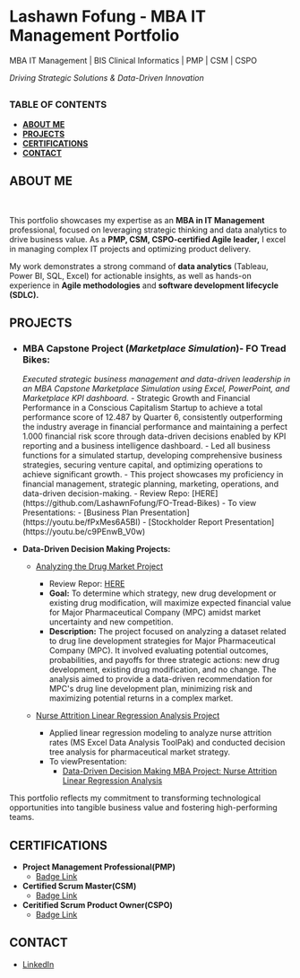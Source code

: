 # Lashawn Fofung - MBA IT Management Portfolio

MBA IT Management | BIS Clinical Informatics | PMP | CSM | CSPO

<i>Driving Strategic Solutions & Data-Driven Innovation</i>


<h2></h2>

<h3>TABLE OF CONTENTS</h3> 

- <b>[ABOUT ME](https://github.com/LashawnFofung/MBA-IT-Management-Portfolio?tab=readme-ov-file#about-me) </b>
- <b>[PROJECTS](https://github.com/LashawnFofung/MBA-IT-Management-Portfolio/blob/main/README.md#projects)</b>    
- <b>[CERTIFICATIONS](https://github.com/LashawnFofung/MBA-IT-Management-Portfolio/blob/main/README.md#certifications)</b>
- <b>[CONTACT](https://github.com/LashawnFofung/MBA-IT-Management-Portfolio/blob/main/README.md#contact)</b>

<h2></h2>

<h2>ABOUT ME</h2>

<br>

This portfolio showcases my expertise as an <b>MBA in IT Management</b> professional, focused on leveraging strategic thinking and data analytics to drive business value. As a <b>PMP, CSM, CSPO-certified Agile leader,</b> I excel in managing complex IT projects and optimizing product delivery.

My work demonstrates a strong command of <b>data analytics</b> (Tableau, Power BI, SQL, Excel) for actionable insights, as well as hands-on experience in <b>Agile methodologies</b> and <b>software development lifecycle (SDLC).</b> 


<h2>PROJECTS</h2>

- <h3>MBA Capstone Project (<i>Marketplace Simulation</i>)- FO Tread Bikes:</h3>
    <i>Executed strategic business management and data-driven leadership in an MBA Capstone Marketplace Simulation using Excel, PowerPoint, and Marketplace KPI dashboard.</i>
    - Strategic Growth and Financial Performance in a Conscious Capitalism Startup to achieve a total performance score of 12.487 by Quarter 6, consistently outperforming the industry average in financial performance and maintaining a perfect 1.000 financial risk score through data-driven decisions enabled by KPI reporting and a business intelligence dashboard.
    - Led all business functions for a simulated startup, developing comprehensive business strategies, securing venture capital, and optimizing operations to achieve significant growth.
    - This project showcases my proficiency in financial management, strategic planning, marketing, operations, and data-driven decision-making.
    - Review Repo: [HERE](https://github.com/LashawnFofung/FO-Tread-Bikes)
    - To view Presentations:
        - [Business Plan Presentation](https://youtu.be/fPxMes6A5BI)
        - [Stockholder Report Presentation](https://youtu.be/c9PEnwB_V0w)


- <b>Data-Driven Decision Making Projects:</b>
    - [Analyzing the Drug Market Project](https://github.com/LashawnFofung/MBA-IT-Management-Portfolio/blob/main/README.md#analyzing-the-drug-market)
        - Review Repor: [HERE](https://github.com/LashawnFofung/Drug-Market-Analysis)
        - <b>Goal:</b> To determine which strategy, new drug development or existing drug modification, will maximize expected financial value for Major Pharmaceutical Company (MPC) amidst market uncertainty and new competition.
        - <b>Description:</b> The project focused on analyzing a dataset related to drug line development strategies for Major Pharmaceutical Company (MPC). It involved evaluating potential outcomes, probabilities, and payoffs for three strategic actions: new drug development, existing drug modification, and no change. The analysis aimed to provide a data-driven recommendation for MPC's drug line development plan, minimizing risk and maximizing potential returns in a complex market. 
  
    - [Nurse Attrition Linear Regression Analysis Project](https://github.com/LashawnFofung/MBA-IT-Management-Portfolio/blob/main/README.md#analyzing-the-impact-of-wellness-participation-on-nurse-attrition-rate)
        - Applied linear regression modeling to analyze nurse attrition rates (MS Excel Data Analysis ToolPak) and conducted decision tree analysis for pharmaceutical market strategy.
        - To viewPresentation:
          - [Data-Driven Decision Making MBA Project: Nurse Attrition Linear Regression Analysis](https://youtu.be/mEK-_1xrKpA)
             

This portfolio reflects my commitment to transforming technological opportunities into tangible business value and fostering high-performing teams.


<h2></h2>  


<h2>CERTIFICATIONS</h2>

- <b> Project Management Professional(PMP)</b>
  - [Badge Link](https://www.credly.com/badges/069386a1-7007-40f8-9773-f308e59e06db/public_url) 
- <b> Certified Scrum Master(CSM)</b>
  - [Badge Link](https://badgecert.com/bc/html/groupbadges.html?k=NWR6TmMzUVRUbElJeVZ5c0RnclVnems0cTkybW0yb2Q) 
- <b> Ceritified Scrum Product Owner(CSPO)</b>
  - [Badge Link](https://badgecert.com/bc/html/groupbadges.html?k=NWR6TmMzUVRUbElJeVZ5c0RnclVnems0cTkybW0yb2Q) 

<h2></h2>

<h2>CONTACT</h2>

- [LinkedIn](https://www.linkedin.com/in/lashawnfofung/)

  
<h2></h2>

 
